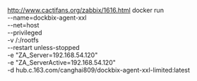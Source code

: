 http://www.cactifans.org/zabbix/1616.html
  docker run \
  --name=dockbix-agent-xxl \
  --net=host \
  --privileged \
  -v /:/rootfs \
  --restart unless-stopped \
  -e "ZA_Server=192.168.54.120" \
  -e "ZA_ServerActive=192.168.54.120" \
  -d hub.c.163.com/canghai809/dockbix-agent-xxl-limited:latest